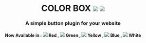 <h1 align="center"> COLOR BOX  <img src="https://img.icons8.com/color/25/000000/css3.png"/> <img src="https://img.icons8.com/external-tulpahn-outline-color-tulpahn/25/000000/external-box-product-packaging-tulpahn-outline-color-tulpahn.png"/>
  </h1> 
<h3 align="center"> A simple button plugin for your website </h3> 

<h4 align="center">Now Available in : <img src="https://img.icons8.com/emoji/10/000000/red-circle-emoji.png"/> Red , <img src="https://img.icons8.com/emoji/10/000000/green-circle-emoji.png"/> Green , <img src="https://img.icons8.com/emoji/10/000000/yellow-circle-emoji.png"/> Yellow , <img src="https://img.icons8.com/emoji/10/000000/blue-circle-emoji.png"/> Blue , <img src="https://img.icons8.com/emoji/10/000000/white-circle-emoji.png"/> White </h4>
